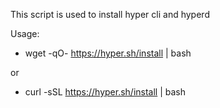 This script is used to install hyper cli and hyperd

Usage:

  - wget -qO- https://hyper.sh/install | bash
  
  or

  - curl -sSL https://hyper.sh/install | bash
